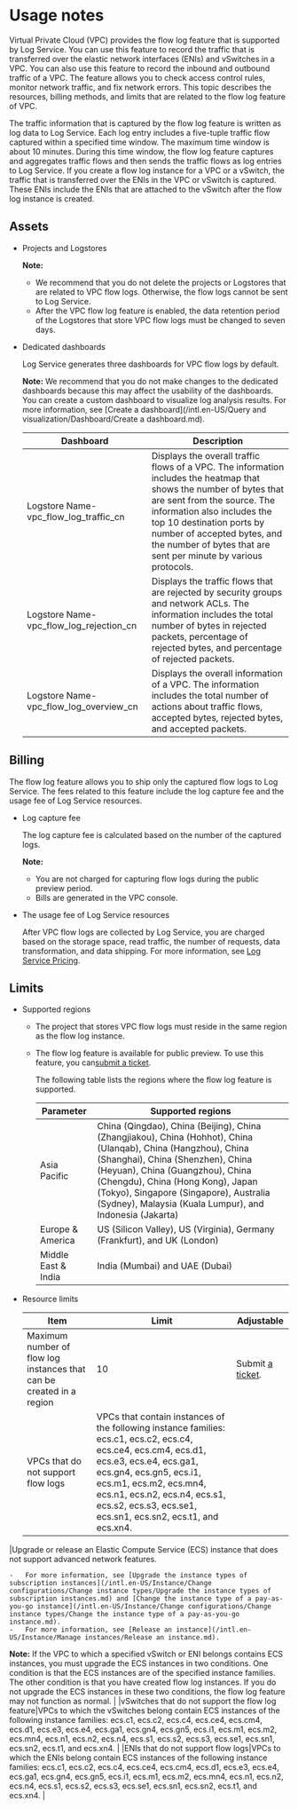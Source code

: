 # Usage notes

Virtual Private Cloud \(VPC\) provides the flow log feature that is supported by Log Service. You can use this feature to record the traffic that is transferred over the elastic network interfaces \(ENIs\) and vSwitches in a VPC. You can also use this feature to record the inbound and outbound traffic of a VPC. The feature allows you to check access control rules, monitor network traffic, and fix network errors. This topic describes the resources, billing methods, and limits that are related to the flow log feature of VPC.

The traffic information that is captured by the flow log feature is written as log data to Log Service. Each log entry includes a five-tuple traffic flow captured within a specified time window. The maximum time window is about 10 minutes. During this time window, the flow log feature captures and aggregates traffic flows and then sends the traffic flows as log entries to Log Service. If you create a flow log instance for a VPC or a vSwitch, the traffic that is transferred over the ENIs in the VPC or vSwitch is captured. These ENIs include the ENIs that are attached to the vSwitch after the flow log instance is created.

## Assets

-   Projects and Logstores

    **Note:**

    -   We recommend that you do not delete the projects or Logstores that are related to VPC flow logs. Otherwise, the flow logs cannot be sent to Log Service.
    -   After the VPC flow log feature is enabled, the data retention period of the Logstores that store VPC flow logs must be changed to seven days.
-   Dedicated dashboards

    Log Service generates three dashboards for VPC flow logs by default.

    **Note:** We recommend that you do not make changes to the dedicated dashboards because this may affect the usability of the dashboards. You can create a custom dashboard to visualize log analysis results. For more information, see [Create a dashboard](/intl.en-US/Query and visualization/Dashboard/Create a dashboard.md).

    |Dashboard|Description|
    |---------|-----------|
    |Logstore Name-vpc\_flow\_log\_traffic\_cn|Displays the overall traffic flows of a VPC. The information includes the heatmap that shows the number of bytes that are sent from the source. The information also includes the top 10 destination ports by number of accepted bytes, and the number of bytes that are sent per minute by various protocols.|
    |Logstore Name-vpc\_flow\_log\_rejection\_cn|Displays the traffic flows that are rejected by security groups and network ACLs. The information includes the total number of bytes in rejected packets, percentage of rejected bytes, and percentage of rejected packets.|
    |Logstore Name-vpc\_flow\_log\_overview\_cn|Displays the overall information of a VPC. The information includes the total number of actions about traffic flows, accepted bytes, rejected bytes, and accepted packets.|


## Billing

The flow log feature allows you to ship only the captured flow logs to Log Service. The fees related to this feature include the log capture fee and the usage fee of Log Service resources.

-   Log capture fee

    The log capture fee is calculated based on the number of the captured logs.

    **Note:**

    -   You are not charged for capturing flow logs during the public preview period.
    -   Bills are generated in the VPC console.
-   The usage fee of Log Service resources

    After VPC flow logs are collected by Log Service, you are charged based on the storage space, read traffic, the number of requests, data transformation, and data shipping. For more information, see [Log Service Pricing](https://www.alibabacloud.com/product/log-service/pricing?spm=a3c0i.139163.9288850920.1.7690637avzyiqo).


## Limits

-   Supported regions
    -   The project that stores VPC flow logs must reside in the same region as the flow log instance.
    -   The flow log feature is available for public preview. To use this feature, you can[submit a ticket](https://workorder-intl.console.aliyun.com/#/ticket/createIndex).

        The following table lists the regions where the flow log feature is supported.

        |Parameter|Supported regions|
        |---------|-----------------|
        |Asia Pacific|China \(Qingdao\), China \(Beijing\), China \(Zhangjiakou\), China \(Hohhot\), China \(Ulanqab\), China \(Hangzhou\), China \(Shanghai\), China \(Shenzhen\), China \(Heyuan\), China \(Guangzhou\), China \(Chengdu\), China \(Hong Kong\), Japan \(Tokyo\), Singapore \(Singapore\), Australia \(Sydney\), Malaysia \(Kuala Lumpur\), and Indonesia \(Jakarta\)|
        |Europe & America|US \(Silicon Valley\), US \(Virginia\), Germany \(Frankfurt\), and UK \(London\)|
        |Middle East & India|India \(Mumbai\) and UAE \(Dubai\)|

-   Resource limits

    |Item|Limit|Adjustable|
    |----|-----|----------|
    |Maximum number of flow log instances that can be created in a region|10|Submit [a ticket](https://workorder-intl.console.aliyun.com/#/ticket/createIndex).|
    |VPCs that do not support flow logs|VPCs that contain instances of the following instance families: ecs.c1, ecs.c2, ecs.c4, ecs.ce4, ecs.cm4, ecs.d1, ecs.e3, ecs.e4, ecs.ga1, ecs.gn4, ecs.gn5, ecs.i1, ecs.m1, ecs.m2, ecs.mn4, ecs.n1, ecs.n2, ecs.n4, ecs.s1, ecs.s2, ecs.s3, ecs.se1, ecs.sn1, ecs.sn2, ecs.t1, and ecs.xn4.

|Upgrade or release an Elastic Compute Service \(ECS\) instance that does not support advanced network features.

    -   For more information, see [Upgrade the instance types of subscription instances](/intl.en-US/Instance/Change configurations/Change instance types/Upgrade the instance types of subscription instances.md) and [Change the instance type of a pay-as-you-go instance](/intl.en-US/Instance/Change configurations/Change instance types/Change the instance type of a pay-as-you-go instance.md).
    -   For more information, see [Release an instance](/intl.en-US/Instance/Manage instances/Release an instance.md).
**Note:** If the VPC to which a specified vSwitch or ENI belongs contains ECS instances, you must upgrade the ECS instances in two conditions. One condition is that the ECS instances are of the specified instance families. The other condition is that you have created flow log instances. If you do not upgrade the ECS instances in these two conditions, the flow log feature may not function as normal. |
    |vSwitches that do not support the flow log feature|VPCs to which the vSwitches belong contain ECS instances of the following instance families: ecs.c1, ecs.c2, ecs.c4, ecs.ce4, ecs.cm4, ecs.d1, ecs.e3, ecs.e4, ecs.ga1, ecs.gn4, ecs.gn5, ecs.i1, ecs.m1, ecs.m2, ecs.mn4, ecs.n1, ecs.n2, ecs.n4, ecs.s1, ecs.s2, ecs.s3, ecs.se1, ecs.sn1, ecs.sn2, ecs.t1, and ecs.xn4. |
    |ENIs that do not support flow logs|VPCs to which the ENIs belong contain ECS instances of the following instance families: ecs.c1, ecs.c2, ecs.c4, ecs.ce4, ecs.cm4, ecs.d1, ecs.e3, ecs.e4, ecs.ga1, ecs.gn4, ecs.gn5, ecs.i1, ecs.m1, ecs.m2, ecs.mn4, ecs.n1, ecs.n2, ecs.n4, ecs.s1, ecs.s2, ecs.s3, ecs.se1, ecs.sn1, ecs.sn2, ecs.t1, and ecs.xn4. |


